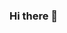 ### Hi there 👋

<!--
**tsabudh/tsabudh** is a ✨ _special_ ✨ repository because its `README.md` (this file) appears on your GitHub profile.

Here are some ideas to get you started:

- 🔭 I’m currently working on Javascript internship.
- 🌱 I’m currently learning Node.js along with Express
-->
